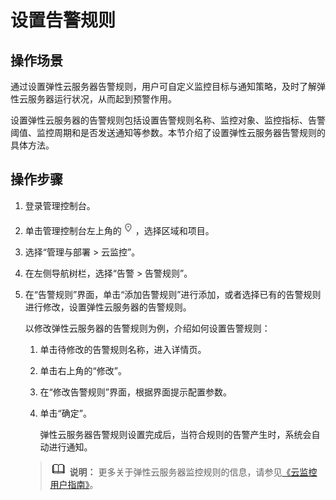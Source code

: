 # 设置告警规则<a name="ZH-CN_TOPIC_0027371531"></a>

## 操作场景<a name="section38299792222911"></a>

通过设置弹性云服务器告警规则，用户可自定义监控目标与通知策略，及时了解弹性云服务器运行状况，从而起到预警作用。

设置弹性云服务器的告警规则包括设置告警规则名称、监控对象、监控指标、告警阈值、监控周期和是否发送通知等参数。本节介绍了设置弹性云服务器告警规则的具体方法。

## 操作步骤<a name="section7969360222918"></a>

1.  登录管理控制台。
2.  单击管理控制台左上角的![](figures/icon-region.png)，选择区域和项目。
3.  选择“管理与部署 \> 云监控”。
4.  在左侧导航树栏，选择“告警 \> 告警规则”。
5.  在“告警规则”界面，单击“添加告警规则”进行添加，或者选择已有的告警规则进行修改，设置弹性云服务器的告警规则。

    以修改弹性云服务器的告警规则为例，介绍如何设置告警规则：

    1.  单击待修改的告警规则名称，进入详情页。
    2.  单击右上角的“修改”。
    3.  在“修改告警规则”界面，根据界面提示配置参数。
    4.  单击“确定”。

        弹性云服务器告警规则设置完成后，当符合规则的告警产生时，系统会自动进行通知。

    >![](public_sys-resources/icon-note.gif) **说明：** 
    >更多关于弹性云服务器监控规则的信息，请参见[《云监控用户指南》](https://support.huaweicloud.com/ces/index.html)。



